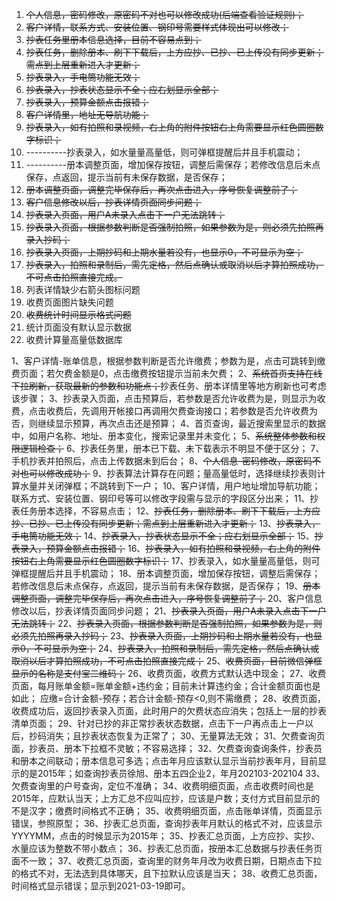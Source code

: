 1. ~~个人信息，密码修改，原密码不对也可以修改成功(后端查看验证规则)；~~
2. ~~客户详情，联系方式、安装位置、钢印号需要样式体现出可以修改；~~
3. ~~抄表任务里册本信息选择，目前不容易点到；~~
4. ~~抄表任务，删除册本、刷下下载后，上方应抄、已抄、已上传没有同步更新；需点到上层重新进入才更新；~~
5. ~~抄表录入，手电筒功能无效；~~
6. ~~抄表录入，抄表状态显示不全；应右划显示全部；~~
7. ~~抄表录入，预算金额点击报错；~~
8. ~~客户详情里，地址无导航功能；~~
9. ~~抄表录入，如有拍照和录视频，右上角的附件按钮右上角需要显示红色圆圈数字标识；~~
10. ----------抄表录入，如水量量高量低，则可弹框提醒后并且手机震动；
11. ----------册本调整页面，增加保存按钮，调整后需保存；若修改信息后未点保存，点返回，提示当前有未保存数据，是否保存；
12. ~~册本调整页面，调整完毕保存后，再次点击进入，序号恢复调整前了；~~
13. ~~客户信息修改以后，抄表详情页面同步问题；~~
14. ~~抄表录入页面，用户A未录入点击下一户无法跳转；~~
15. ~~抄表录入页面，根据参数判断是否强制拍照，如果参数为是，则必须先拍照再录入抄码；~~
16. ~~抄表录入页面，上期抄码和上期水量若没有，也显示0，不可显示为空；~~
17. ~~抄表录入，拍照和录制后，需先定格，然后点确认或取消以后才算拍照成功，不可点击拍照直接完成。~~
18. 列表详情缺少右箭头图标问题
19. 收费页面图片缺失问题
20. ~~收费统计时间显示格式问题~~
21. 统计页面没有默认显示数据
22. 收费计算量高量低数据库

1、客户详情-账单信息，根据参数判断是否允许缴费；参数为是，点击可跳转到缴费页面；若欠费金额是0，点击缴费按钮提示当前未欠费；
2、~~系统首页支持在线下拉刷新，获取最新的参数和功能点；~~抄表任务、册本详情里等地方刷新也可考虑该步骤；
3、抄表录入页面，点击预算后，若参数是否允许收费为是，则显示为收费，点击收费后，先调用开帐接口再调用欠费查询接口；若参数是否允许收费为否，则继续显示预算，再次点击还是预算；
4、首页查询，最近搜索里显示的数据中，如用户名称、地址、册本变化，搜索记录里并未变化；
5、~~系统整体参数和权限逻辑检查；~~
6、抄表任务里，册本已下载、未下载表示不明显不便于区分；
7、手机抄表并拍照后，点击上传数据未到后台；
8、~~个人信息-密码修改，原密码不对也可以修改成功；~~
9、抄表算法计算存在问题；量高量低时，选择继续抄表则计算水量并关闭弹框；不跳转到下一户；
10、客户详情，用户地址增加导航功能；联系方式、安装位置、钢印号等可以修改字段需与显示的字段区分出来；
11、抄表任务册本选择，不容易点击；
12、~~抄表任务，删除册本、刷下下载后，上方应抄、已抄、已上传没有同步更新；需点到上层重新进入才更新；~~
13、~~抄表录入，手电筒功能无效；~~
14、~~抄表录入，抄表状态显示不全；应右划显示全部；~~
15、~~抄表录入，预算金额点击报错；~~
16、~~抄表录入，如有拍照和录视频，右上角的附件按钮右上角需要显示红色圆圈数字标识；~~
17、抄表录入，如水量量高量低，则可弹框提醒后并且手机震动；
18、册本调整页面，增加保存按钮，调整后需保存；若修改信息后未点保存，点返回，提示当前有未保存数据，是否保存；
19、~~册本调整页面，调整完毕保存后，再次点击进入，序号恢复调整前了；~~
20、客户信息修改以后，抄表详情页面同步问题；
21、~~抄表录入页面，用户A未录入点击下一户无法跳转；~~
22、~~抄表录入页面，根据参数判断是否强制拍照，如果参数为是，则必须先拍照再录入抄码；~~
23、~~抄表录入页面，上期抄码和上期水量若没有，也显示0，不可显示为空；~~
24、~~抄表录入，拍照和录制后，需先定格，然后点确认或取消以后才算拍照成功，不可点击拍照直接完成；~~
25、~~收费页面，目前微信弹框显示的名称是支付宝二维码；~~
26、收费页面，收费方式默认选中现金；
27、收费页面，每月账单金额=账单金额+违约金；目前未计算违约金；合计金额页面也是如此；
应缴=合计金额-预存；若合计金额-预存<0,则不需缴费；
28、收费页面，收费成功后，返回抄表录入页面，此时用户的欠费状态应消失；包括上一层的抄表清单页面；
29、针对已抄的非正常抄表状态数据，点击下一户再点击上一户以后，抄码消失；且抄表状态恢复为正常了；
30、无量算法无效；
31、欠费查询页面，抄表员、册本下拉框不灵敏；不容易选择；
32、欠费查询查询条件，抄表员和册本之间联动；册本信息可多选；点击年月应该默认显示当前抄表年月，目前显示的是2015年；如查询抄表员徐旭、册本五四企业2，年月202103-202104
33、欠费查询里的户号查询，定位不准确；
34、收费明细页面，点击收费时间也是2015年，应默认当天；上方汇总不应叫应抄，应该是户数；支付方式目前显示的不是汉字；缴费时间格式不正确；
35、收费明细页面，点击账单详情，页面显示错误，参照原型；
36、抄表汇总页面，查询抄表年月默认的格式不对，应该显示YYYYMM，点击的时候显示为2015年；
35、抄表汇总页面，上方应抄、实抄、水量应该为整数不带小数点；
36、抄表汇总页面，按册本汇总数据与抄表任务页面不一致；
37、收费汇总页面，查询里的财务年月改为收费日期，日期点击下拉的格式不对，无法选到具体哪天，且下拉默认应该是当天；
38、收费汇总页面，时间格式显示错误；显示到2021-03-19即可。